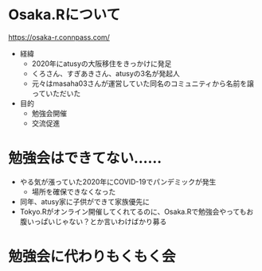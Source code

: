 # Osaka.Rについて

<https://osaka-r.connpass.com/>

- 経緯
    - 2020年にatusyの大阪移住をきっかけに発足
    - くろさん、すぎあきさん、atusyの3名が発起人
    - 元々はmasaha03さんが運営していた同名のコミュニティから名前を譲っていただいた
- 目的
    - 勉強会開催
    - 交流促進

# 勉強会はできてない……

- やる気が漲っていた2020年にCOVID-19でパンデミックが発生
    - 場所を確保できなくなった
- 同年、atusy家に子供ができて家族優先に
- Tokyo.Rがオンライン開催してくれてるのに、Osaka.Rで勉強会やってもお腹いっぱいじゃない？とか言いわけばかり募る

# 勉強会に代わりもくもく会




